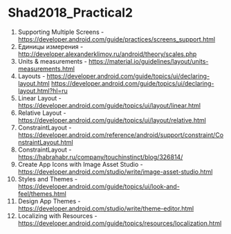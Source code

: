 # Shad2018_Practical2

1. Supporting Multiple Screens - https://developer.android.com/guide/practices/screens_support.html
2. Единицы измерения - http://developer.alexanderklimov.ru/android/theory/scales.php
3. Units & measurements - https://material.io/guidelines/layout/units-measurements.html
4. Layouts - https://developer.android.com/guide/topics/ui/declaring-layout.html
https://developer.android.com/guide/topics/ui/declaring-layout.html?hl=ru
5. Linear Layout - https://developer.android.com/guide/topics/ui/layout/linear.html
6. Relative Layout - https://developer.android.com/guide/topics/ui/layout/relative.html
7. ConstraintLayout - https://developer.android.com/reference/android/support/constraint/ConstraintLayout.html
8. ConstraintLayout - https://habrahabr.ru/company/touchinstinct/blog/326814/
9. Create App Icons with Image Asset Studio - https://developer.android.com/studio/write/image-asset-studio.html 
10. Styles and Themes - https://developer.android.com/guide/topics/ui/look-and-feel/themes.html
11. Design App Themes - https://developer.android.com/studio/write/theme-editor.html
12. Localizing with Resources - https://developer.android.com/guide/topics/resources/localization.html
